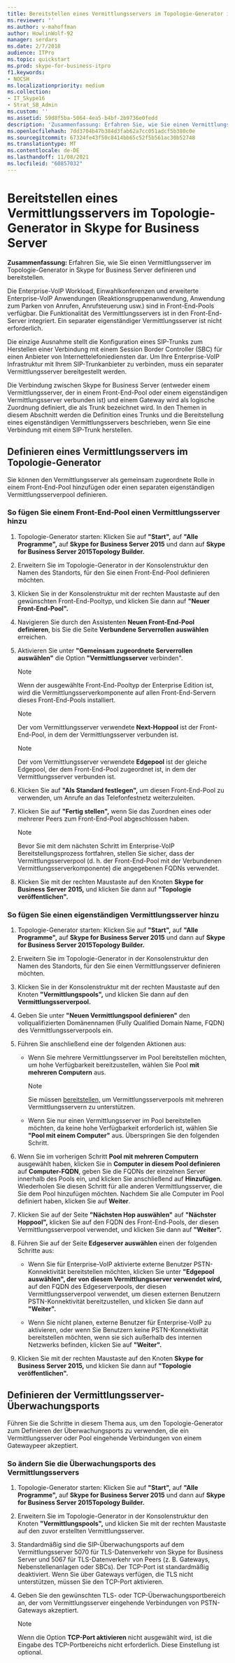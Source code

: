 ```yaml
---
title: Bereitstellen eines Vermittlungsservers im Topologie-Generator in Skype for Business Server
ms.reviewer: ''
ms.author: v-mahoffman
author: HowlinWolf-92
manager: serdars
ms.date: 2/7/2018
audience: ITPro
ms.topic: quickstart
ms.prod: skype-for-business-itpro
f1.keywords:
- NOCSH
ms.localizationpriority: medium
ms.collection:
- IT_Skype16
- Strat_SB_Admin
ms.custom: ''
ms.assetid: 59d8f5ba-5064-4ea5-b4bf-2b9736e0fedd
description: 'Zusammenfassung: Erfahren Sie, wie Sie einen Vermittlungsserver im Topologie-Generator in Skype for Business Server definieren und bereitstellen.'
ms.openlocfilehash: 7dd3704b47b384d3fab62a7cc051adcf5b380c0e
ms.sourcegitcommit: 67324fe43f50c8414bb65c52f5b561ac30b52748
ms.translationtype: MT
ms.contentlocale: de-DE
ms.lasthandoff: 11/08/2021
ms.locfileid: "60857032"
---
```

# <a name="deploy-a-mediation-server-in-topology-builder-in-skype-for-business-server"></a>Bereitstellen eines Vermittlungsservers im Topologie-Generator in Skype for Business Server
 
**Zusammenfassung:** Erfahren Sie, wie Sie einen Vermittlungsserver im Topologie-Generator in Skype for Business Server definieren und bereitstellen.
  
Die Enterprise-VoIP Workload, Einwahlkonferenzen und erweiterte Enterprise-VoIP Anwendungen (Reaktionsgruppenanwendung, Anwendung zum Parken von Anrufen, Anrufsteuerung usw.) sind in Front-End-Pools verfügbar. Die Funktionalität des Vermittlungsservers ist in den Front-End-Server integriert. Ein separater eigenständiger Vermittlungsserver ist nicht erforderlich. 
  
Die einzige Ausnahme stellt die Konfiguration eines SIP-Trunks zum Herstellen einer Verbindung mit einem Session Border Controller (SBC) für einen Anbieter von Internettelefoniediensten dar. Um Ihre Enterprise-VoIP Infrastruktur mit Ihrem SIP-Trunkanbieter zu verbinden, muss ein separater Vermittlungsserver bereitgestellt werden.
  
Die Verbindung zwischen Skype for Business Server (entweder einem Vermittlungsserver, der in einem Front-End-Pool oder einem eigenständigen Vermittlungsserver verbunden ist) und einem Gateway wird als logische Zuordnung definiert, die als Trunk bezeichnet wird. In den Themen in diesem Abschnitt werden die Definition eines Trunks und die Bereitstellung eines eigenständigen Vermittlungsservers beschrieben, wenn Sie eine Verbindung mit einem SIP-Trunk herstellen.
  
## <a name="define-a-mediation-server-in-topology-builder"></a>Definieren eines Vermittlungsservers im Topologie-Generator

Sie können den Vermittlungsserver als gemeinsam zugeordnete Rolle in einem Front-End-Pool hinzufügen oder einen separaten eigenständigen Vermittlungsserverpool definieren.
  
### <a name="to-add-a-mediation-server-to-a-front-end-pool"></a>So fügen Sie einem Front-End-Pool einen Vermittlungsserver hinzu

1. Topologie-Generator starten: Klicken Sie auf **"Start",** auf **"Alle Programme",** auf **Skype for Business Server 2015** und dann auf **Skype for Business Server 2015Topology Builder.**
    
2. Erweitern Sie im Topologie-Generator in der Konsolenstruktur den Namen des Standorts, für den Sie einen Front-End-Pool definieren möchten.
    
3. Klicken Sie in der Konsolenstruktur mit der rechten Maustaste auf den gewünschten Front-End-Pooltyp, und klicken Sie dann auf **"Neuer Front-End-Pool".**
    
4. Navigieren Sie durch den Assistenten **Neuen Front-End-Pool definieren**, bis Sie die Seite **Verbundene Serverrollen auswählen** erreichen.
    
5. Aktivieren Sie unter **"Gemeinsam zugeordnete Serverrollen auswählen"** die Option **"Vermittlungsserver** verbinden".
    
    > [!NOTE]
    > Wenn der ausgewählte Front-End-Pooltyp der Enterprise Edition ist, wird die Vermittlungsserverkomponente auf allen Front-End-Servern dieses Front-End-Pools installiert. 
  
    > [!NOTE]
    > Der vom Vermittlungsserver verwendete **Next-Hoppool** ist der Front-End-Pool, in dem der Vermittlungsserver verbunden ist.
  
    > [!NOTE]
    > Der vom Vermittlungsserver verwendete **Edgepool** ist der gleiche Edgepool, der dem Front-End-Pool zugeordnet ist, in dem der Vermittlungsserver verbunden ist.
  
6. Klicken Sie auf **"Als Standard festlegen",** um diesen Front-End-Pool zu verwenden, um Anrufe an das Telefonfestnetz weiterzuleiten.
    
7. Klicken Sie auf **"Fertig stellen",** wenn Sie das Zuordnen eines oder mehrerer Peers zum Front-End-Pool abgeschlossen haben.
    
    > [!NOTE]
    > Bevor Sie mit dem nächsten Schritt im Enterprise-VoIP Bereitstellungsprozess fortfahren, stellen Sie sicher, dass der Vermittlungsserverpool (d. h. der Front-End-Pool mit der Verbundenen Vermittlungsserverkomponente) die angegebenen FQDNs verwendet. 
  
8. Klicken Sie mit der rechten Maustaste auf den Knoten **Skype for Business Server 2015,** und klicken Sie dann auf **"Topologie veröffentlichen".**
    
### <a name="to-add-a-standalone-mediation-server"></a>So fügen Sie einen eigenständigen Vermittlungsserver hinzu

1. Topologie-Generator starten: Klicken Sie auf **"Start",** auf **"Alle Programme",** auf **Skype for Business Server 2015** und dann auf **Skype for Business Server 2015Topology Builder.**
    
2. Erweitern Sie im Topologie-Generator in der Konsolenstruktur den Namen des Standorts, für den Sie einen Vermittlungsserver definieren möchten.
    
3. Klicken Sie in der Konsolenstruktur mit der rechten Maustaste auf den Knoten **"Vermittlungspools",** und klicken Sie dann auf den **Vermittlungsserverpool.**
    
4. Geben Sie unter **"Neuen Vermittlungspool definieren"** den vollqualifizierten Domänennamen (Fully Qualified Domain Name, FQDN) des Vermittlungsserverpools ein.
    
5. Führen Sie anschließend eine der folgenden Aktionen aus:
    
   - Wenn Sie mehrere Vermittlungsserver im Pool bereitstellen möchten, um hohe Verfügbarkeit bereitzustellen, wählen Sie Pool **mit mehreren Computern** aus.
    
     > [!NOTE]
     > Sie müssen [bereitstellen,](../../plan-your-deployment/network-requirements/load-balancing.md#BKMK_DNSLoadBalancing) um Vermittlungsserverpools mit mehreren Vermittlungsservern zu unterstützen.
  
   - Wenn Sie nur einen Vermittlungsserver im Pool bereitstellen möchten, da keine hohe Verfügbarkeit erforderlich ist, wählen Sie **"Pool mit einem Computer"** aus. Überspringen Sie den folgenden Schritt.
    
6. Wenn Sie im vorherigen Schritt **Pool mit mehreren Computern** ausgewählt haben, klicken Sie in **Computer in diesem Pool definieren** auf **Computer-FQDN**, geben Sie die FQDNs der einzelnen Server innerhalb des Pools ein, und klicken Sie anschließend auf **Hinzufügen**. Wiederholen Sie diesen Schritt für alle anderen Vermittlungsserver, die Sie dem Pool hinzufügen möchten. Nachdem Sie alle Computer im Pool definiert haben, klicken Sie auf **Weiter**.
    
7. Klicken Sie auf der Seite **"Nächsten Hop auswählen"** auf **"Nächster Hoppool",** klicken Sie auf den FQDN des Front-End-Pools, der diesen Vermittlungsserverpool verwendet, und klicken Sie dann auf **"Weiter".**
    
8. Führen Sie auf der Seite **Edgeserver auswählen** einen der folgenden Schritte aus:
    
   - Wenn Sie für Enterprise-VoIP aktivierte externe Benutzer PSTN-Konnektivität bereitstellen möchten, klicken Sie unter **"Edgepool auswählen", der von diesem Vermittlungsserver verwendet wird,** auf den FQDN des Edgeserverpools, der diesen Vermittlungsserverpool verwendet, um diesen externen Benutzern PSTN-Konnektivität bereitzustellen, und klicken Sie dann auf **"Weiter".**
    
   - Wenn Sie nicht planen, externe Benutzer für Enterprise-VoIP zu aktivieren, oder wenn Sie Benutzern keine PSTN-Konnektivität bereitstellen möchten, wenn sie sich außerhalb des internen Netzwerks befinden, klicken Sie auf **"Weiter".**
    
9. Klicken Sie mit der rechten Maustaste auf den Knoten **Skype for Business Server 2015,** und klicken Sie dann auf **"Topologie veröffentlichen".**
    
## <a name="define-the-mediation-server-listening-ports"></a>Definieren der Vermittlungsserver-Überwachungsports

Führen Sie die Schritte in diesem Thema aus, um den Topologie-Generator zum Definieren der Überwachungsports zu verwenden, die ein Vermittlungsserver oder Pool eingehende Verbindungen von einem Gatewaypeer akzeptiert.
  
### <a name="to-modify-the-mediation-server-listening-ports"></a>So ändern Sie die Überwachungsports des Vermittlungsservers

1. Topologie-Generator starten: Klicken Sie auf **"Start",** auf **"Alle Programme",** auf **Skype for Business Server 2015** und dann auf **Skype for Business Server 2015Topology Builder.**
    
2. Erweitern Sie im Topologie-Generator in der Konsolenstruktur den Knoten **"Vermittlungspools",** und klicken Sie mit der rechten Maustaste auf den zuvor erstellten Vermittlungsserver.
    
3. Standardmäßig sind die SIP-Überwachungsports auf dem Vermittlungsserver 5070 für TLS-Datenverkehr von Skype for Business Server und 5067 für TLS-Datenverkehr von Peers (z. B. Gateways, Nebenstellenanlagen oder SBCs). Der TCP-Port ist standardmäßig deaktiviert. Wenn Sie über Gateways verfügen, die TLS nicht unterstützen, müssen Sie den TCP-Port aktivieren.
    
4. Geben Sie den gewünschten TLS- oder TCP-Überwachungsportbereich an, der vom Vermittlungsserver eingehende Verbindungen von PSTN-Gateways akzeptiert.
    
    > [!NOTE]
    > Wenn die Option **TCP-Port aktivieren** nicht ausgewählt wird, ist die Eingabe des TCP-Portbereichs nicht erforderlich. Diese Einstellung ist optional.
  

